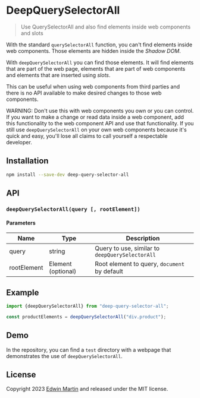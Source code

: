 # DeepQuerySelectorAll

> Use QuerySelectorAll and also find elements inside web components and slots 

With the standard `querySelectorAll` function, you can't find elements inside
web components. Those elements are hidden inside the _Shadow DOM_.

With `deepQuerySelectorAll` you can find those elements.
It will find elements that are part of the web page, elements that are part of
web components and elements that are inserted using _slots_.

This can be useful when using web components from third parties and there is
no API available to make desired changes to those web components.

WARNING: Don't use this with web components you own or you can control. If you want to make a
change or read data inside a web component, add this functionality to the web component API and use that functionality.
If you still use `deepQuerySelectorAll` on your own web components because it's quick and easy,
you'll lose all claims to call yourself a respectable developer.


## Installation

```bash
npm install --save-dev deep-query-selector-all
```

## API

### `deepQuerySelectorAll(query [, rootElement])`

#### Parameters

| Name    | Type                   | Description                                     |
|---------|------------------------|-------------------------------------------------|
| query   | string                 | Query to use, similar to `deepQuerySelectorAll` |
| rootElement | Element (optional)     | Root element to query, `document` by default    |

## Example

```javascript
import {deepQuerySelectorAll} from "deep-query-selector-all";

const productElements = deepQuerySelectorAll("div.product");
```

## Demo

In the repository, you can find a `test` directory with a webpage that
demonstrates the use of `deepQuerySelectorAll`.

## License

Copyright 2023 [Edwin Martin](https://bitstorm.org/) and released under the MIT license.